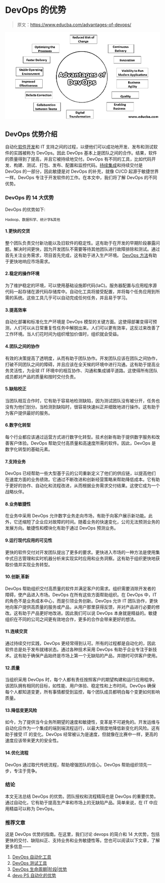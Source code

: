 # DevOps 的优势

> 原文：<https://www.educba.com/advantages-of-devops/>

![Advantages of DevOps](img/34d60574719b08333f720349a2ab389d.png)



## DevOps 优势介绍

自动化[软件开发](https://www.educba.com/what-is-software-development/)和 IT 支持之间的过程，以便他们可以成功地开发、发布和测试软件的实践被称为 DevOps。因此 DevOps 基本上是团队之间的合作。结果，软件的质量得到了提高，并且它被持续地交付。DevOps 有不同的工具，比如代码开发、构建、测试、打包、发布、配置和监控代码。[持续集成](https://www.educba.com/what-is-continuous-integration/)和持续交付是 DevOps 的一部分，因此敏捷是对 DevOps 的补充，就像 CI/CD 起源于敏捷世界一样。DevOps 专注于开发软件的工作。在本文中，我们将了解 DevOps 的不同优势。

### DevOps 的 14 大优势

DevOps 的优势如下:

<small>Hadoop、数据科学、统计学&其他</small>

#### 1.更快的交货

整个团队负责交付新功能以及旧软件的稳定性。这有助于在开发的早期阶段暴露问题。解决时间更快，因为开发团队不需要等待其他团队进行故障排除和测试。通过首先关注业务需求，项目首先完成，这有助于进入生产环境。 [DevOps 方法](https://www.educba.com/devops-methodology/)有助于更快地响应市场需求。

#### 2.稳定的操作环境

为了维护稳定的环境，可以使用基础设施即代码(IaC)。服务器配置与应用程序源代码一起存储在源代码存储库中。自动化工具将接受配置，并将每个任务应用到所需的系统。这些工具几乎可以自动完成任何任务，并且易于学习。

#### 3.提高效率

自动化部署和标准化生产环境是 DevOps 模型的关键方面。这使得部署变得可预测，人们可以从日常重复性任务中解脱出来。人们可以更有效率，这反过来改善了工作环境。当人们花时间为组织增加价值时，组织就会受益。

#### 4.团队之间的协作

有效的决策提高了透明度，从而有助于团队协作。开发团队应该在团队之间协作，打破不同团队之间的障碍，并且应该在全天候的环境中进行沟通。这有助于提高业务灵活性，为全球 IT 环境中的相互协作、沟通和集成铺平道路。这使得所有团队成员都对产品的质量和按时交付负责。

#### 5.缺陷校正

当团队相互合作时，它有助于容易地检测缺陷，因为测试团队没有被分开，任务也没有为他们划分。当检测到缺陷时，很容易快速纠正并细致地进行操作。这有助于为客户提供最好的服务。

#### 6.数字化转型

每个行业都应该通过运营方式进行数字化转型。技术创新有助于提供数字服务和改善客户体验。DevOps 帮助交付高质量和高速度所需的软件。因此，DevOps 是数字化转型的基础元素。

#### 7.支持业务

DevOps 已经帮助一些大型基于云的公司重新定义了他们的供应链，以提高他们在速度方面的业务绩效。它通过不断改进和创新经营策略来帮助降低成本。它有助于更好的协作、自动化和流程改进，从而根据业务需求交付结果。这使它成为一个战略伙伴。

#### 8.业务敏捷性

在业务中采用 DevOps 允许数字业务走向市场，有助于向客户展示新功能。此外，它还缩短了企业应对故障的时间。随着业务的快速变化，公司无法预测业务的发展方向。敏捷性和模块化有助于通过 DevOps 预测业务。

#### 9.运行现代应用的可见性

更快的软件交付对开发团队提出了更多的要求。更快进入市场的一种方法是使用集中式日志管理和实时机器分析来实现实时应用和业务洞察。这有助于组织更快地获取价值并实现业务转型。

#### 10.创新ˌ革新

DevOps 帮助组织交付高质量的软件并满足客户的需求。组织需要消除开发者的障碍，使产品进入市场。DevOps 在所有这些方面帮助组织。在 DevOps 中，IT 的角色不是业务成本中心，而是引领业务创新。DevOps 允许 IT 团队协作，更快地向客户提供高质量的服务或产品，从用户那里获得反馈，并对产品进行必要的修改。这有助于产品更好地改进。因此我们可以说 DevOps 本身就是精益的。敏捷组织在不同的公司之间更有效地合作，更多的合作会带来更好的想法。

#### 11.连续交货

通过持续交付实践，DevOps 更经常得到认可。所有的过程都是自动化的，因此软件总是处于发布就绪状态。通过各种技术采用 DevOps 有助于企业专注于新技术。这有助于确保产品始终是市场上第一个无缺陷的产品，并随时可供客户使用。

#### 12.质量

当组织采用 DevOps 时，每个人都有责任按照客户的期望构建和运行应用程序。该团队拥有相同的目标，如性能、用户体验、稳定性和上市时间。DevOps 确保每个人都知道变更，所有事情都受到监控，每个团队成员都明白每个变更如何影响质量。

#### 13.降低变更风险

如今，为了提供当今业务所期望的速度和敏捷性，变革是不可避免的。开发运维与自动化应作为一个集成的端到端流程运行，以最大限度地降低新变化的风险。这有助于接受 IT 的变化。DevOps 经常被认为是速度，但就像在比赛中一样，更高的速度应该带来更大的安全性。

#### 14.优化流程

DevOps 通过取代传统流程，帮助增强团队的信心。DevOps 帮助组织领先一步，专注于竞争。

### 结论

本文无法总结 DevOps 的优势。团队授权和流程精简也是 DevOps 的重要优势。通过自动化，它有助于提高生产率和市场上的无缺陷产品。简单来说，在 IT 中应用精益可以称为 DevOps。

### 推荐文章

这是 DevOps 优势的指南。在这里，我们讨论 devops 的简介和 14 大优势，包括更快的交付、缺陷纠正、支持业务和业务敏捷性等。您也可以阅读以下文章，了解更多信息——

1.  [DevOps 自动化工具](https://www.educba.com/devops-automation-tool/)
2.  [DevOps 测试工具](https://www.educba.com/devops-testing-tools/)
3.  [DevOps 生命周期|阶段|优势](https://www.educba.com/devops-lifecycle/)
4.  [devo PS 自动化的优势](https://www.educba.com/devops-automation/)






